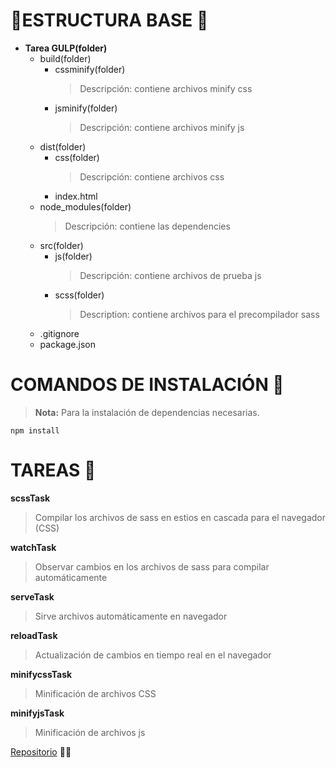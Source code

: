 # 📁ESTRUCTURA BASE 📂

- **Tarea GULP(folder)** 
	- build(folder)
		- cssminify(folder)
			>Descripción: contiene archivos minify css
		- jsminify(folder)
			>Descripción: contiene archivos minify js
	- dist(folder)
		- css(folder)
			>Descripción: contiene archivos css
		- index.html
	- node_modules(folder)
		>Descripción: contiene las dependencies
	- src(folder)
		- js(folder)
			>Descripción: contiene archivos de prueba js
		- scss(folder)
			>Description: contiene archivos para el precompilador sass
	- .gitignore
	- package.json

  

# COMANDOS DE INSTALACIÓN 🔨

> **Nota:** Para la instalación de dependencias necesarias.

	npm install

  

# TAREAS 📒

**scssTask**
>Compilar los archivos de sass en estios en cascada para el navegador (CSS)

**watchTask**
>Observar cambios en los archivos de sass para compilar automáticamente

**serveTask**
>Sirve archivos automáticamente en navegador

  **reloadTask**
>Actualización de cambios en tiempo real en el navegador

**minifycssTask**
>Minificación de archivos CSS

**minifyjsTask**
>Minificación de archivos js

[Repositorio](https://github.com/chuchumix/EntornoTareas) 🤟🏻